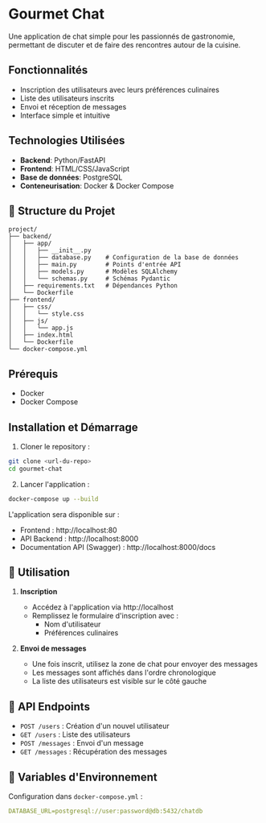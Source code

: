 # Gourmet Chat 

Une application de chat simple pour les passionnés de gastronomie, permettant de discuter et de faire des rencontres autour de la cuisine.

##  Fonctionnalités

- Inscription des utilisateurs avec leurs préférences culinaires
- Liste des utilisateurs inscrits
- Envoi et réception de messages
- Interface simple et intuitive

## Technologies Utilisées

- **Backend**: Python/FastAPI
- **Frontend**: HTML/CSS/JavaScript
- **Base de données**: PostgreSQL
- **Conteneurisation**: Docker & Docker Compose

## 📁 Structure du Projet

```
project/
├── backend/
│   ├── app/
│   │   ├── __init__.py
│   │   ├── database.py    # Configuration de la base de données
│   │   ├── main.py        # Points d'entrée API
│   │   ├── models.py      # Modèles SQLAlchemy
│   │   └── schemas.py     # Schémas Pydantic
│   ├── requirements.txt   # Dépendances Python
│   └── Dockerfile
├── frontend/
│   ├── css/
│   │   └── style.css
│   ├── js/
│   │   └── app.js
│   ├── index.html
│   └── Dockerfile
└── docker-compose.yml
```

## Prérequis

- Docker
- Docker Compose

## Installation et Démarrage

1. Cloner le repository :
```bash
git clone <url-du-repo>
cd gourmet-chat
```

2. Lancer l'application :
```bash
docker-compose up --build
```

L'application sera disponible sur :
- Frontend : http://localhost:80
- API Backend : http://localhost:8000
- Documentation API (Swagger) : http://localhost:8000/docs

## 🎯 Utilisation

1. **Inscription**
   - Accédez à l'application via http://localhost
   - Remplissez le formulaire d'inscription avec :
     - Nom d'utilisateur
     - Préférences culinaires

2. **Envoi de messages**
   - Une fois inscrit, utilisez la zone de chat pour envoyer des messages
   - Les messages sont affichés dans l'ordre chronologique
   - La liste des utilisateurs est visible sur le côté gauche

## 📡 API Endpoints

- `POST /users` : Création d'un nouvel utilisateur
- `GET /users` : Liste des utilisateurs
- `POST /messages` : Envoi d'un message
- `GET /messages` : Récupération des messages

## 🔧 Variables d'Environnement

Configuration dans `docker-compose.yml` :
```yaml
DATABASE_URL=postgresql://user:password@db:5432/chatdb
```
